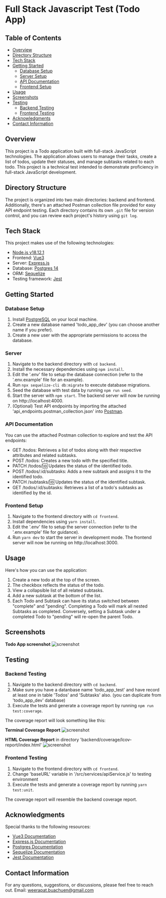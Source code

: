 # Full Stack Javascript Test (Todo App)

## Table of Contents
- [Overview](#overview)
- [Directory Structure](#directory-structure)
- [Tech Stack](#tech-stack)
- [Getting Started](#getting-started)
  - [Database Setup](#database-setup)
  - [Server Setup](#server-setup)
  - [API Documentation](#api-documentation)
  - [Frontend Setup](#frontend-setup)
- [Usage](#usage)
- [Screenshots](#screenshots)
- [Testing](#testing)
  - [Backend Testing](#backend-testing)
  - [Frontend Testing](#frontend-testing)
- [Acknowledgments](#acknowledgments)
- [Contact Information](#contact-information)

## Overview
This project is a Todo application built with full-stack JavaScript technologies. The application allows users to manage their tasks, create a list of todos, update their statuses, and manage subtasks related to each todo. This project is a technical test intended to demonstrate proficiency in full-stack JavaScript development.

## Directory Structure
The project is organized into two main directories: backend and frontend. Additionally, there's an attached Postman collection file provided for easy API endpoint testing. Each directory contains its own `.git` file for version control, and you can review each project's history using `git log`.

## Tech Stack
This project makes use of the following technologies:

- [Node.js v18.12.1](https://nodejs.org/)
- Frontend: [Vue3](https://v3.vuejs.org/)
- Server: [Express.js](https://expressjs.com/)
- Database: [Postgres 14](https://www.postgresql.org/)
- ORM: [Sequelize](https://sequelize.org/)
- Testing framework: [Jest](https://jestjs.io/)

## Getting Started

### Database Setup
1. Install [PostgreSQL](https://www.postgresql.org/download/) on your local machine.
2. Create a new database named 'todo_app_dev' (you can choose another name if you prefer).
3. Create a new user with the appropriate permissions to access the database.

### Server
1. Navigate to the backend directory with `cd backend`.
2. Install the necessary dependencies using `npm install`.
3. Edit the '.env' file to setup the database connection (refer to the '.env.example' file for an example).
4. Run `npx sequelize-cli db:migrate` to execute database migrations.
5. Seed the database with test data by running `npm run seed`.
6. Start the server with `npm start`. The backend server will now be running on http://localhost:4000.
7. (Optional) Test API endpoints by importing the attached 'api_endpoints.postman_collection.json' into [Postman](https://www.postman.com/).

### API Documentation
You can use the attached Postman collection to explore and test the API endpoints:
- GET /todos: Retrieves a list of todos along with their respective attributes and related subtasks.
- POST /todos: Creates a new todo with the specified title.
- PATCH /todos/:id: Updates the status of the identified todo.
- POST /todos/:id/subtasks: Adds a new subtask and assigns it to the identified todo.
- PATCH /subtasks/:id: Updates the status of the identified subtask.
- GET /todos/:id/subtasks: Retrieves a list of a todo's subtasks as identified by the id.

### Frontend Setup
1. Navigate to the frontend directory with `cd frontend`.
2. Install dependencies using `yarn install`.
3. Edit the '.env' file to setup the server connection (refer to the '.env.example' file for guidance).
4. Run `yarn dev` to start the server in development mode. The frontend server will now be running on http://localhost:3000.

## Usage
Here's how you can use the application:
1. Create a new todo at the top of the screen.
2. The checkbox reflects the status of the todo.
3. View a collapsible list of all related subtasks.
4. Add a new subtask at the bottom of the list.
5. Each Todo and Subtask can have its status switched between "complete" and "pending". Completing a Todo will mark all nested Subtasks as completed. Conversely, setting a Subtask under a completed Todo to "pending" will re-open the parent Todo.

## Screenshots

**Todo App screenshot**
![screenshot](./screenshot/app_screenshot.png)

## Testing

### Backend Testing
1. Navigate to the backend directory with `cd backend`.
2. Make sure you have a datanbase name 'todo_app_test' and have record at least one in table 'Todos' and 'Subtasks' also. (you can duplicate from 'todo_app_dev' database)
3. Execute the tests and generate a coverage report by running `npm run test:coverage`.

The coverage report will look something like this:

**Terminal Coverage Report**
![screenshot](./screenshot/backend_coverage_report_terminal.png)

**HTML Coverage Report** in directory 'backend/coverage/lcov-report/index.html'
![screenshot](./screenshot/backend_coverage_report_html.png)

### Frontend Testing
1. Navigate to the frontend directory with `cd frontend`.
2. Change 'baseURL' variable in '/src/services/apiService.js' to testing environment
3. Execute the tests and generate a coverage report by running `yarn test:unit`.

The coverage report will resemble the backend coverage report.

## Acknowledgments
Special thanks to the following resources:

- [Vue3 Documentation](https://v3.vuejs.org/)
- [Express.js Documentation](https://expressjs.com/)
- [Postgres Documentation](https://www.postgresql.org/docs/14/index.html)
- [Sequelize Documentation](https://sequelize.org/master/manual/getting-started.html)
- [Jest Documentation](https://jestjs.io/docs/getting-started)

## Contact Information
For any questions, suggestions, or discussions, please feel free to reach out.
Email: weerapat.buachuen@gmail.com
